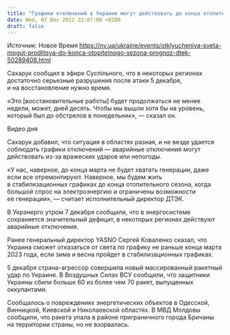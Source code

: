 ```yaml
---
title: "Графики отключений в Украине могут действовать до конца отопительного сезона — ДТЭК"
date: Wed, 07 Dec 2022 22:07:00 +0200
draft: false
---
```

Источник: Новое Время https://nv.ua/ukraine/events/otklyucheniya-sveta-mogut-prodlitsya-do-konca-otopitelnogo-sezona-prognoz-dtek-50289408.html


 Сахарук сообщил в эфире Суспільного, что в некоторых регионах достаточно серьезные разрушения после атаки 5 декабря, и на восстановление нужно время.

«Это [восстановительные работы] будет продолжаться не менее недели, может, дней десять. Чтобы мы вышли хотя бы на уровень, который был до обстрелов в понедельник», — сказал он.

 Видео дня   

Сахарук добавил, что ситуация в областях разная, и не везде удается соблюдать графики отключений — аварийные отключения могут действовать из-за вражеских ударов или непогоды.

«У нас, наверное, до конца марта не будет хватать генерации, даже если все отремонтируют. Наверное, мы будем жить в стабилизационных графиках до конца отопительного сезона, когда большой спрос на электроэнергию и ограничены возможности ее генерации», — считает исполнительный директор ДТЭК.

В Укрэнерго утром 7 декабря сообщили, что в энергосистеме сохраняется значительный дефицит, в некоторых регионах действуют аварийные отключения.

Ранее генеральный директор YASNO Сергей Коваленко сказал, что Украина сможет отказаться от света по графику не раньше конца марта 2023 года, если зима и весна пройдет в стабилизационных графиках.

5 декабря страна-агрессор совершила новый массированный ракетный удар по Украине. В Воздушных Силах ВСУ сообщили, что защитники Украины сбили больше 60 из более чем 70 ракет, выпущенных оккупантами.

Сообщалось о повреждениях энергетических объектов в Одесской, Винницкой, Киевской и Николаевской областях. В МВД Молдовы сообщили, что ракета упала в районе приграничного города Бричаны на территории страны, но не взорвалась.
